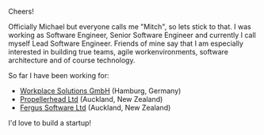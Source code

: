 <!-- ---
layout: default
title: About
path: about
--- -->

Cheers! 

Officially Michael but everyone calls me "Mitch", so lets stick to that. I was working as Software Engineer, Senior Software Engineer and currently I call myself Lead Software Engineer. Friends of mine say that I am especially interested in building true teams, agile workenvironments, software architecture and of course technology.

So far I have been working for:

- [Workplace Solutions GmbH](https://www.wps.de/en/) (Hamburg, Germany)
- [Propellerhead Ltd](https://propellerhead.co.nz) (Auckland, New Zealand)
- [Fergus Software Ltd](https://fergus.com) (Auckland, New Zealand)

I'd love to build a startup!